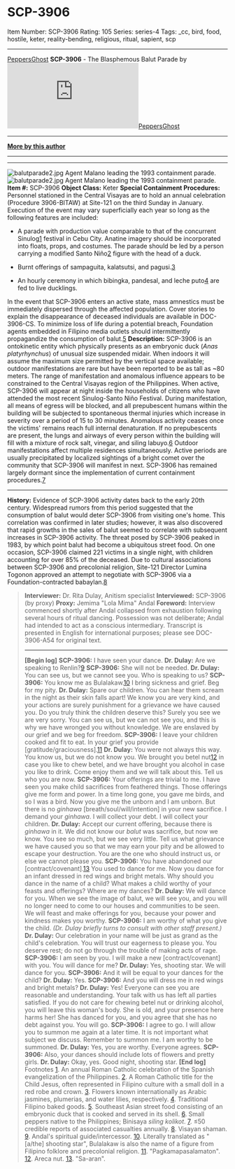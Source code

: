 # SCP-3906
Item Number: SCP-3906
Rating: 105
Series: series-4
Tags: _cc, bird, food, hostile, keter, reality-bending, religious, ritual, sapient, scp

---

[PeppersGhost](javascript:;)
**SCP-3906** \- The Blasphemous Balut Parade by [![PeppersGhost](https://www.wikidot.com/avatar.php?userid=1553042&amp;size=small&amp;timestamp=1724864583)](http://www.wikidot.com/user:info/peppersghost)[PeppersGhost](http://www.wikidot.com/user:info/peppersghost)
* * *
**[More by this author](/peppersghost)**
* * *
* * *
![balutparade2.jpg](https://scp-wiki.wdfiles.com/local--files/scp-3906/balutparade2.jpg)
Agent Malano leading the 1993 containment parade.
![balutparade2.jpg](https://scp-wiki.wdfiles.com/local--files/scp-3906/balutparade2.jpg)
Agent Malano leading the 1993 containment parade.
**Item #:** SCP-3906
**Object Class:** Keter
**Special Containment Procedures:** Personnel stationed in the Central Visayas are to hold an annual celebration (Procedure 3906-BITAW) at Site-121 on the third Sunday in January. Execution of the event may vary superficially each year so long as the following features are included:
  * A parade with production value comparable to that of the concurrent Sinulog[1](javascript:;) festival in Cebu City. Anatine imagery should be incorporated into floats, props, and costumes. The parade should be led by a person carrying a modified Santo Niño[2](javascript:;) figure with the head of a duck.

  * Burnt offerings of sampaguita, kalatsutsi, and pagusi.[3](javascript:;)

  * An hourly ceremony in which bibingka, pandesal, and leche puto[4](javascript:;) are fed to live ducklings.

In the event that SCP-3906 enters an active state, mass amnestics must be immediately dispersed through the affected population. Cover stories to explain the disappearance of deceased individuals are available in DOC-3906-CS. To minimize loss of life during a potential breach, Foundation agents embedded in Filipino media outlets should intermittently propagandize the consumption of balut.[5](javascript:;)
**Description:** SCP-3906 is an ontokinetic entity which physically presents as an embryonic duck (_Anas platyrhynchus_) of unusual size suspended midair. When indoors it will assume the maximum size permitted by the vertical space available; outdoor manifestations are rare but have been reported to be as tall as ~80 meters. The range of manifestation and anomalous influence appears to be constrained to the Central Visayas region of the Philippines.
When active, SCP-3906 will appear at night inside the households of citizens who have attended the most recent Sinulog-Santo Niño Festival. During manifestation, all means of egress will be blocked, and all prepubescent humans within the building will be subjected to spontaneous thermal injuries which increase in severity over a period of 15 to 30 minutes. Anomalous activity ceases once the victims' remains reach full internal denaturation.
If no prepubescents are present, the lungs and airways of every person within the building will fill with a mixture of rock salt, vinegar, and siling labuyo.[6](javascript:;) Outdoor manifestations affect multiple residences simultaneously.
Active periods are usually precipitated by localized sightings of a bright comet over the community that SCP-3906 will manifest in next. SCP-3906 has remained largely dormant since the implementation of current containment procedures.[7](javascript:;)
* * *
**History:** Evidence of SCP-3906 activity dates back to the early 20th century. Widespread rumors from this period suggested that the consumption of balut would deter SCP-3906 from visiting one's home. This correlation was confirmed in later studies; however, it was also discovered that rapid growths in the sales of balut seemed to correlate with subsequent increases in SCP-3906 activity.
The threat posed by SCP-3906 peaked in 1983, by which point balut had become a ubiquitous street food. On one occasion, SCP-3906 claimed 221 victims in a single night, with children accounting for over 85% of the deceased. Due to cultural associations between SCP-3906 and precolonial religion, Site-121 Director Lumina Togonon approved an attempt to negotiate with SCP-3906 via a Foundation-contracted babaylan.[8](javascript:;)
> **Interviewer:** Dr. Rita Dulay, Anitism specialist
> **Interviewed:** SCP-3906 (by proxy)
> **Proxy:** Jemima "Lola Mima" Andal
> **Foreword:** Interview commenced shortly after Andal collapsed from exhaustion following several hours of ritual dancing. Possession was not deliberate; Andal had intended to act as a conscious intermediary. Transcript is presented in English for international purposes; please see DOC-3906-A54 for original text.
> * * *
> **[Begin log]**
> **SCP-3906:** I have seen your dance.
> **Dr. Dulay:** Are we speaking to Renlin?[9](javascript:;)
> **SCP-3906:** She will not be needed.
> **Dr. Dulay:** You can see us, but we cannot see you. Who is speaking to us?
> **SCP-3906:** You know me as Bulalakaw.[10](javascript:;) I bring sickness and grief. Beg for my pity.
> **Dr. Dulay:** Spare our children. You can hear them scream in the night as their skin falls apart! We know you are very kind, and your actions are surely punishment for a grievance we have caused you. Do you truly think the children deserve this? Surely you see we are very sorry. You can see us, but we can not see you, and this is why we have wronged you without knowledge. We are enslaved by our grief and we beg for freedom.
> **SCP-3906:** I leave your children cooked and fit to eat. In your grief you provide [gratitude/graciousness].[11](javascript:;)
> **Dr. Dulay:** You were not always this way. You know us, but we do not know you. We brought you betel nut[12](javascript:;) in case you like to chew betel, and we have brought you alcohol in case you like to drink. Come enjoy them and we will talk about this. Tell us who you are now.
> **SCP-3906:** Your offerings are trivial to me. I have seen you make child sacrifices from feathered things. Those offerings give me form and power. In a time long gone, you gave me birds, and so I was a bird. Now you give me the unborn and I am unborn. But there is no _ginhawa_ [breath/soul/will/intention] in your new sacrifice. I demand your _ginhawa_. I will collect your debt. I will collect your children.
> **Dr. Dulay:** Accept our current offering, because there is _ginhawa_ in it. We did not know our _balut_ was sacrifice, but now we know. You see so much, but we see very little. Tell us what grievance we have caused you so that we may earn your pity and be allowed to escape your destruction. You are the one who should instruct us, or else we cannot please you.
> **SCP-3906:** You have abandoned our [contract/covenant].[13](javascript:;) You used to dance for me. Now you dance for an infant dressed in red wings and bright metals. Why should you dance in the name of a child? What makes a child worthy of your feasts and offerings? Where are my dances?
> **Dr. Dulay:** We will dance for you. When we see the image of balut, we will see you, and you will no longer need to come to our houses and communities to be seen. We will feast and make offerings for you, because your power and kindness makes you worthy.
> **SCP-3906:** I am worthy of what you give the child.
> _(Dr. Dulay briefly turns to consult with other staff present.)_
> **Dr. Dulay:** Our celebration in your name will be just as grand as the child's celebration. You will trust our eagerness to please you. You deserve rest; do not go through the trouble of making acts of rage.
> **SCP-3906:** I am seen by you. I will make a new [contract/covenant] with you. You will dance for me?
> **Dr. Dulay:** Yes, shooting star. We will dance for you.
> **SCP-3906:** And it will be equal to your dances for the child?
> **Dr. Dulay:** Yes.
> **SCP-3906:** And you will dress me in red wings and bright metals?
> **Dr. Dulay:** Yes! Everyone can see you are reasonable and understanding. Your talk with us has left all parties satisfied. If you do not care for chewing betel nut or drinking alcohol, you will leave this woman's body. She is old, and your presence here harms her! She has danced for you, and you agree that she has no debt against you. You will go.
> **SCP-3906:** I agree to go. I will allow you to summon me again at a later time. It is not important what subject we discuss. Remember to summon me. I am worthy to be summoned.
> **Dr. Dulay:** Yes, you are worthy. Everyone agrees.
> **SCP-3906:** Also, your dances should include lots of flowers and pretty girls.
> **Dr. Dulay:** Okay, yes. Good night, shooting star.
> **[End log]**
Footnotes
[1](javascript:;). An annual Roman Catholic celebration of the Spanish evangelization of the Philippines.
[2](javascript:;). A Roman Catholic title for the Child Jesus, often represented in Filipino culture with a small doll in a red robe and crown.
[3](javascript:;). Flowers known internationally as Arabic jasmines, plumerias, and water lilies, respectively.
[4](javascript:;). Traditional Filipino baked goods.
[5](javascript:;). Southeast Asian street food consisting of an embryonic duck that is cooked and served in its shell.
[6](javascript:;). Small peppers native to the Philippines; Binisaya _siling kolikot_.
[7](javascript:;). ≤50 credible reports of associated casualties annually.
[8](javascript:;). Visayan shaman.
[9](javascript:;). Andal's spiritual guide/intercessor.
[10](javascript:;). Literally translated as "[a/the] shooting star", Bulalakaw is also the name of a figure from Filipino folklore and precolonial religion.
[11](javascript:;). "Pagkamapasalamaton".
[12](javascript:;). Areca nut.
[13](javascript:;). "Sa-aran".